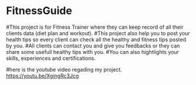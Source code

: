 # FitnessGuide
#This project is for Fitness Trainer where they can keep record of all their clients data (diet plan and workout).
#This project also help you to post your health tips so every client can check all the healthy and fitness tips posted by you.
#All clients can contact you and give you feedbacks or they can share some usefull healthy tips with you.
#You can also hightlights your skills, experiences and certifications.

#here is the youtube video regading my project.
https://youtu.be/XgingRc3Jcg
